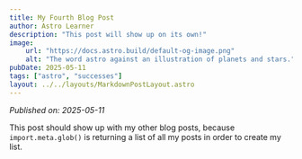 ```yaml
---
title: My Fourth Blog Post
author: Astro Learner
description: "This post will show up on its own!"
image:
    url: "https://docs.astro.build/default-og-image.png"
    alt: "The word astro against an illustration of planets and stars."
pubDate: 2025-05-11
tags: ["astro", "successes"]
layout: ../../layouts/MarkdownPostLayout.astro
---
```

*Published on: 2025-05-11*

This post should show up with my other blog posts, because `import.meta.glob()` is returning a list of all my posts in order to create my list.